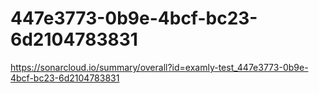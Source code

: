 # 447e3773-0b9e-4bcf-bc23-6d2104783831
https://sonarcloud.io/summary/overall?id=examly-test_447e3773-0b9e-4bcf-bc23-6d2104783831

